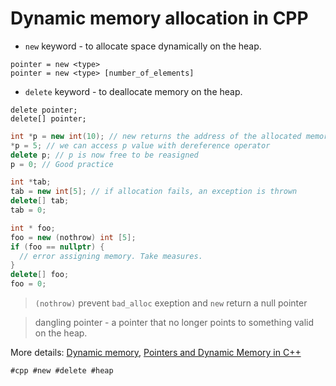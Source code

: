 # Dynamic memory allocation in CPP

* ``new`` keyword - to allocate space dynamically on the heap.

```
pointer = new <type>
pointer = new <type> [number_of_elements]
```
* ``delete`` keyword - to deallocate memory on the heap. 
```
delete pointer;
delete[] pointer;
```

```cpp
int	*p = new int(10); // new returns the address of the allocated memory
*p = 5; // we can access p value with dereference operator
delete p; // p is now free to be reasigned
p = 0; // Good practice

int	*tab;
tab = new int[5]; // if allocation fails, an exception is thrown
delete[] tab;
tab = 0;

int * foo;
foo = new (nothrow) int [5];
if (foo == nullptr) {
  // error assigning memory. Take measures.
}
delete[] foo;
foo = 0;
```
> ``(nothrow)`` prevent ``bad_alloc`` exeption and ``new`` return a null pointer

> dangling pointer - a pointer that no longer points to something valid on the heap.

More details: [Dynamic memory](https://cplusplus.com/doc/tutorial/dynamic/), [Pointers and Dynamic Memory in C++](https://www.youtube.com/watch?v=CSVRA4_xOkw)

    #cpp #new #delete #heap

